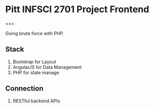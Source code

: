 # Pitt INFSCI 2701 Project Frontend
===

Going brute force with PHP.

## Stack

1. Bootstrap for Layout
1. AngularJS for Data Management
1. PHP for state manage

## Connection

1. RESTful backend APIs
